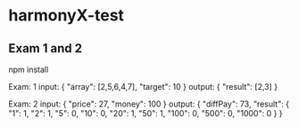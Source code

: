 # harmonyX-test
<h2>
Exam 1 and 2
</h2>

npm install 

Exam: 1
input: {
 "array": [2,5,6,4,7],
 "target": 10
}
output: {
  "result": [2,3]
}

Exam: 2 
input: {
  "price": 27,
  "money": 100
}
output: {
 "diffPay": 73,
 "result": {
    "1": 1,
    "2": 1,
    "5": 0,
    "10": 0,
    "20": 1,
    "50": 1,
    "100": 0,
    "500": 0,
    "1000": 0
  }
}
